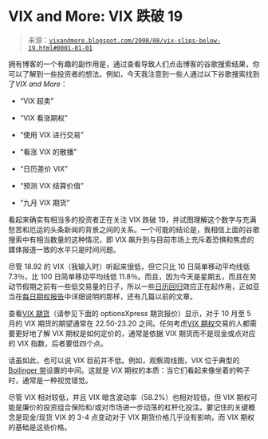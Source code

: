 <!--yml

类别：未分类

date: 2024-05-18 18:29:17

-->

# VIX and More: VIX 跌破 19

> 来源：[`vixandmore.blogspot.com/2008/08/vix-slips-below-19.html#0001-01-01`](http://vixandmore.blogspot.com/2008/08/vix-slips-below-19.html#0001-01-01)

拥有博客的一个有趣的副作用是，通过查看导致人们点击博客的谷歌搜索结果，你可以了解到一些投资者的想法。例如，今天我注意到一些人通过以下谷歌搜索找到了*VIX and More*：

+   “VIX 超卖”

+   “VIX 看涨期权”

+   “使用 VIX 进行交易”

+   “看涨 VIX 的散播”

+   “日历差价 VIX”

+   “预测 VIX 结算价值”

+   “九月 VIX 期货”

看起来确实有相当多的投资者正在关注 VIX 跌破 19，并试图理解这个数字与充满愁苦和厄运的头条新闻的背景之间的关系。一个可能的结论是，我相信上面的谷歌搜索中有相当数量的这种情况，即 VIX 飙升到与目前市场上充斥着恐惧和焦虑的媒体报道一致的水平只是时间问题。

尽管 18.92 的 VIX（我输入时）听起来很低，但它只比 10 日简单移动平均线低 7.3％，比 100 日简单移动平均线低 11.8％。而且，因为今天是星期五，而且在劳动节假期之前有一些低交易量的日子，所以一些[日历回归](http://vixandmore.blogspot.com/search/label/calendar%20reversion)效应正在起作用，正如亚当在[每日期权报告](http://adamsoptions.blogspot.com/)中详细说明的那样，还有几篇以前的文章。

查看[VIX 期货](http://vixandmore.blogspot.com/search/label/VIX%20futures)（请参见下面的 optionsXpress 期货报价）显示，对于 10 月至 5 月的 VIX 期货的期望通常在 22.50-23.20 之间。任何考虑[VIX 期权](http://vixandmore.blogspot.com/search/label/VIX%20options)交易的人都需要更好地了解 VIX 期权是如何定价的，通常是依据 VIX 期货而不是现金或点对应的 VIX 指数，后者要低四个点。

话虽如此，也可以说 VIX 目前并不低。例如，观察周线图，VIX 位于典型的[Bollinger 带](http://vixandmore.blogspot.com/search/label/Bollinger%20bands)设置的中间。这就是 VIX 期权的本质：当它们看起来像坐着的鸭子时，通常是一种视觉错觉。

尽管 VIX 相对较低，并且 VIX 暗含波动率（58.2%）也相对较低，但 VIX 期权可能是廉价的投资组合保险和/或对市场进一步动荡的杠杆化投注。要记住的关键概念是现金/现货 VIX 的 3-4 点变动对于 VIX 期货价格几乎没有影响，而 VIX 期权的基础是这些价格。
